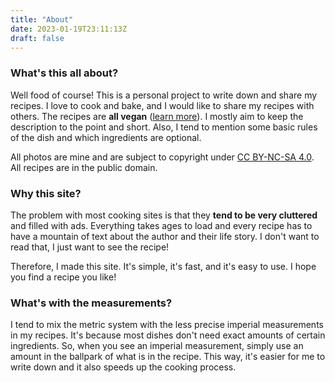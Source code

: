 ```yaml
---
title: "About"
date: 2023-01-19T23:11:13Z
draft: false
---
```


### What's this all about?
Well food of course! This is a personal project to write down and share my recipes. I love to cook and bake, and I would like to share my recipes with others.
The recipes are **all vegan** ([learn more](https://adaptt.org/)). I mostly aim to keep the description to the point and short. Also, I tend to mention some basic rules of the dish and which ingredients are optional.

All photos are mine and are subject to copyright under [CC BY-NC-SA 4.0](https://creativecommons.org/licenses/by-nc-sa/4.0/). All recipes are in the public domain.

### Why this site?
The problem with most cooking sites is that they **tend to be very cluttered** and filled with ads. Everything takes ages to load and 
every recipe has to have a mountain of text about the author and their life story. I don't want to read that, I just want to see the recipe!

Therefore, I made this site. It's simple, it's fast, and it's easy to use. I hope you find a recipe you like!

### What's with the measurements?
I tend to mix the metric system with the less precise imperial measurements in my recipes. It's because most dishes don't need exact amounts of certain ingredients. So, when you see an imperial measurement, simply use an amount in the ballpark of what is in the recipe. This way, it's easier for me to write down and it also speeds up the cooking process.